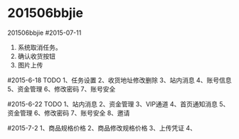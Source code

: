 # 201506bbjie
201506bbjie
#2015-07-11
1. 系统取消任务。
2. 确认收货按钮
3. 图片上传

#2015-6-18
TODO 
1、任务设置
2、收货地址修改删除
3、站内消息
4、账号信息
5、资金管理
6、修改密码
7、账号安全

#2015-6-22
TODO
1、站内消息
2、资金管理
3、VIP通道
4、首页通知消息
5、资金管理
6、修改密码
7、账号安全
8、邀请

#2015-7-2
1、商品规格价格
2、商品修改规格价格
3、上传凭证
4、
	
